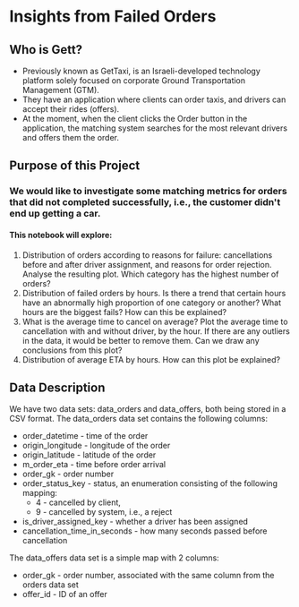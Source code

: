 # Insights from Failed Orders

## Who is Gett?

+ Previously known as GetTaxi, is an Israeli-developed technology platform solely focused on corporate Ground Transportation Management (GTM).
+ They have an application where clients can order taxis, and drivers can accept their rides (offers).
+ At the moment, when the client clicks the Order button in the application, the matching system searches for the most relevant drivers and offers them the order.

## Purpose of this Project

### We would like to investigate some matching metrics for orders that did not completed successfully, i.e., the customer didn't end up getting a car.

#### This notebook will explore:

1. Distribution of orders according to reasons for failure: cancellations before and after driver assignment, and reasons for order rejection. Analyse the resulting plot. Which category has the highest number of orders?
2. Distribution of failed orders by hours. Is there a trend that certain hours have an abnormally high proportion of one category or another? What hours are the biggest fails? How can this be explained?
3. What is the average time to cancel on average? Plot the average time to cancellation with and without driver, by the hour. If there are any outliers in the data, it would be better to remove them. Can we draw any conclusions from this plot?
4. Distribution of average ETA by hours. How can this plot be explained?

## Data Description

We have two data sets: data_orders and data_offers, both being stored in a CSV format. The data_orders data set contains the following columns:

+ order_datetime - time of the order
+ origin_longitude - longitude of the order
+ origin_latitude - latitude of the order
+ m_order_eta - time before order arrival
+ order_gk - order number
+ order_status_key - status, an enumeration consisting of the following mapping:
   - 4 - cancelled by client,
   - 9 - cancelled by system, i.e., a reject
+ is_driver_assigned_key - whether a driver has been assigned
+ cancellation_time_in_seconds - how many seconds passed before cancellation

The data_offers data set is a simple map with 2 columns:

+ order_gk - order number, associated with the same column from the orders data set
+ offer_id - ID of an offer
